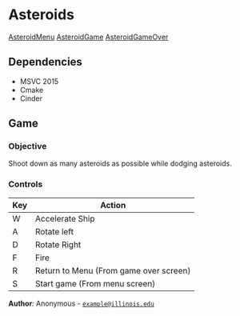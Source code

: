 # Asteroids
[AsteroidMenu](https://github.com/CS126SP20/final-project-JustinK6/blob/master/AsteroidsMenuScreen.PNG)
[AsteroidGame](https://github.com/CS126SP20/final-project-JustinK6/blob/master/AsteroidsGamePlay.PNG)
[AsteroidGameOver](https://github.com/CS126SP20/final-project-JustinK6/blob/master/AsteroidsGameOver.PNG)

## Dependencies
- MSVC 2015
- Cmake
- Cinder

## Game
### Objective
Shoot down as many asteroids as possible while dodging asteroids.
### Controls
Key | Action
---| ------
W | Accelerate Ship
A | Rotate left
D | Rotate Right
F | Fire
R | Return to Menu (From game over screen)
S | Start game (From menu screen)


**Author**: Anonymous - [`example@illinois.edu`](mailto:example@illinois.edu)
